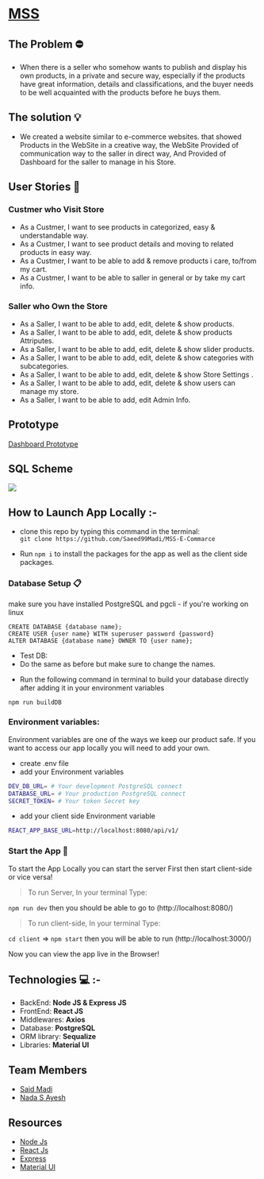 # [MSS]()
## **The Problem** :no_entry: 
- When there is a seller who somehow wants to publish and display his own products, in a private and secure way, especially if the products have great information, details and classifications, and the buyer needs to be well acquainted with the products before he buys them.

## **The solution** :bulb: 
- We created a website similar to e-commerce websites. that showed Products in the WebSite in a creative way, the WebSite Provided of communication way to the saller in direct way, And Provided of Dashboard for the saller to manage in his Store.

## **User Stories**  :book: 
### Custmer who Visit Store
- As a Custmer, I want to see products in categorized, easy & understandable way.
- As a Custmer, I want to see product details and moving to related products in easy way.
- As a Custmer, I want to be able to add & remove products i care, to/from my cart.
- As a Custmer, I want to be able to saller in general or by take my cart info.

### Saller who Own the Store
- As a Saller, I want to be able to add, edit, delete & show products.
- As a Saller, I want to be able to add, edit, delete & show products Attriputes.
- As a Saller, I want to be able to add, edit, delete & show slider products.
- As a Saller, I want to be able to add, edit, delete & show categories with subcategories.
- As a Saller, I want to be able to add, edit, delete & show Store Settings .
- As a Saller, I want to be able to add, edit, delete & show users can manage my store.
- As a Saller, I want to be able to add, edit Admin Info.

## **Prototype**

[Dashboard Prototype](https://www.figma.com/file/jMM3JqqxqMw90P7Xau6vmO/3me-Jamal-Dashboard?node-id=0%3A1&t=1vg9StpNOpTXAoRE-1)
## **SQL Scheme**
![](https://imgur.com/LEc2X2f)


## **How to Launch App Locally** :-

*  clone this repo by typing this command in the terminal:  
`git clone https://github.com/Saeed99Madi/MSS-E-Commarce`

*  Run `npm i` to install the packages for the app as well as the client side packages.



### Database Setup  :clipboard:

make sure you have installed PostgreSQL and pgcli - if you're working on linux

```sql=
CREATE DATABASE {database name};
CREATE USER {user name} WITH superuser password {password}
ALTER DATABASE {database name} OWNER TO {user name};
```
- Test DB:
- Do the same as before but make sure to change the names.

* Run the following command in terminal to build your database directly after adding it in your environment variables

`npm run buildDB`


### **Environment variables:**
Environment variables are one of the ways we keep our product safe. If you want to access our app locally you will need to add your own.
- create .env file
- add your Environment variables
```sh
DEV_DB_URL= # Your development PostgreSQL connect
DATABASE_URL= # Your production PostgreSQL connect
SECRET_TOKEN= # Your token Secret key
```
- add your client side Environment variable
```sh 
REACT_APP_BASE_URL=http://localhost:8080/api/v1/
```

### Start the App :electric_plug:

To start the App Locally you can start the server First then start client-side or vice versa!
> To run Server, In your terminal Type: 

`npm run dev` 
then you should be able to go to (http://localhost:8080/) 
> To run client-side, In your terminal Type:    

`cd client` => `npm start` 
    then you will be able to run (http://localhost:3000/) 

Now you can view the app live in the Browser!

## **Technologies** :computer: :-

- BackEnd: **Node JS & Express JS**
- FrontEnd: **React JS**
- Middlewares: **Axios**
- Database: **PostgreSQL**
- ORM library: **Sequalize**
- Libraries: **Material UI**


## **Team Members** 

- [Said Madi](https://github.com/Saeed99Madi)
- [Nada S Ayesh](https://github.com/nadasuhailAyesh12)

## **Resources** 

- [Node Js](https://nodejs.org/en/)
- [React Js](https://reactjs.org/)
- [Express](http://expressjs.com/)
- [Material UI](https://mui.com/)


